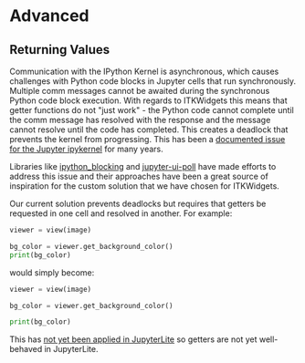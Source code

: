 # Advanced

## Returning Values

Communication with the IPython Kernel is asynchronous, which causes challenges with Python code blocks in Jupyter cells that run synchronously. Multiple comm messages cannot be awaited during the synchronous Python code block execution. With regards to ITKWidgets this means that getter functions do not "just work" - the Python code cannot complete until the comm message has resolved with the response and the message cannot resolve until the code has completed. This creates a deadlock that prevents the kernel from progressing. This has been a [documented issue for the Jupyter ipykernel](https://github.com/ipython/ipykernel/issues/65) for many years.

Libraries like [ipython_blocking](https://github.com/kafonek/ipython_blocking) and [jupyter-ui-poll](https://github.com/Kirill888/jupyter-ui-poll) have made efforts to address this issue and their approaches have been a great source of inspiration for the custom solution that we have chosen for ITKWidgets.

Our current solution prevents deadlocks but requires that getters be requested in one cell and resolved in another. For example:

```python
viewer = view(image)
```
```python
bg_color = viewer.get_background_color()
print(bg_color)
```
would simply become:

```python
viewer = view(image)
```
```python
bg_color = viewer.get_background_color()
```
```python
print(bg_color)
```

This has [not yet been applied in
JupyterLite](https://github.com/InsightSoftwareConsortium/itkwidgets/issues/730)
so getters are not yet well-behaved in JupyterLite.
